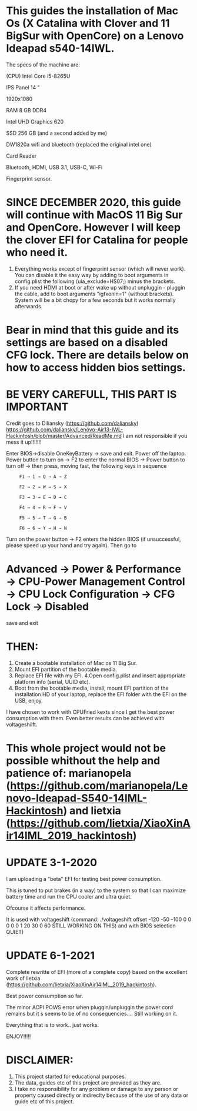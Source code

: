 # This guides the installation of Mac Os  (X Catalina with Clover and 11 BigSur with OpenCore) on a Lenovo Ideapad s540-14IWL. 
The specs of the machine are:

(CPU) Intel Core i5-8265U

IPS Panel 14 "

1920x1080

RAM 8 GB DDR4

Intel UHD Graphics 620

SSD 256 GB (and a second added by me) 

DW1820a wifi and bluetooth (replaced the original intel one)

Card Reader

Bluetooth, HDMI, USB 3.1, USB-C, Wi-Fi

Fingerprint sensor.

# SINCE DECEMBER 2020, this guide will continue with MacOS 11 Big Sur and OpenCore. However I will keep the clover EFI for Catalina for people who need it. 

1. Everything works except of fingerprint sensor (which will never work). You can disable it the easy way by adding to boot arguments in config.plist the following (uia_exclude=HS07;) minus the brackets.
2. If you need HDMI at boot or after wake up without unpluggin - pluggin the cable, add to boot arguments "igfxonln=1" (without brackets). System will be a bit chopy for a few seconds but it works normally afterwards.  


# Bear in mind that this guide and its settings are based on a disabled CFG lock. There are details below on how to access hidden bios settings.

# BE VERY CAREFULL, THIS PART IS IMPORTANT
Credit goes to Diliansky (https://github.com/daliansky) https://github.com/daliansky/Lenovo-Air13-IWL-Hackintosh/blob/master/Advanced/ReadMe.md
I am not responsible if you mess it up!!!!!!!

Enter BIOS->disable OneKeyBattery -> save and exit. Power off the laptop. Power button to turn on → F2 to enter the normal BIOS → Power button to turn off → then press, moving fast, the following keys in sequence

         F1 → 1 → Q → A → Z
         
         F2 → 2 → W → S → X
         
         F3 → 3 → E → D → C
         
         F4 → 4 → R → F → V
         
         F5 → 5 → T → G → B
         
         F6 → 6 → Y → H → N
         

Turn on the power button → F2 enters the hidden BIOS (if unsuccessful, please speed up your hand and try again).
Then go to 
# Advanced → Power & Performance → CPU-Power Management Control → CPU Lock Configuration → CFG Lock → Disabled
save and exit 

# THEN: 
1. Create a bootable installation of Mac os 11 Big Sur. 
2. Mount EFI partition of the bootable media. 
3. Replace EFI file with my EFI. 
4.Open config.plist and insert appropriate platform info (serial, UUID etc).
5. Boot from the bootable media, install, mount EFI partition of the installation HD of your laptop, replace the EFI folder with the EFI on the USB, enjoy.  

I have chosen to work with CPUFried kexts since I get the best power consumption with them. 
Even better results can be achieved with voltageshilft. 

# This whole project would not be possible whithout the help and patience of: marianopela (https://github.com/marianopela/Lenovo-Ideapad-S540-14IML-Hackintosh) and lietxia (https://github.com/lietxia/XiaoXinAir14IML_2019_hackintosh)

# UPDATE 3-1-2020 

I am uploading a "beta" EFI for testing best power consumption. 

This is tuned to put brakes (in a way) to the system so that I can maximize battery time and run the CPU cooler and ultra quiet. 

Ofcourse it affects performance. 

It is used with voltageshift (command: ./voltageshift offset -120 -50 -100 0 0 0 0 0 1 20 30 0 60  STILL WORKING ON THIS) and with BIOS selection QUIET)

# UPDATE 6-1-2021

Complete rewritte of EFI (more of a complete copy) based on the excellent work of lietxia (https://github.com/lietxia/XiaoXinAir14IML_2019_hackintosh).

Best power consumption so far. 

The minor ACPI POWS error when pluggin/unpluggin the power cord remains but it s seems to be of no consequencies.... Still working on it. 

Everything that is to work.. just works. 

ENJOY!!!!!

# DISCLAIMER:
1. This project started for educational purposes. 
2. The data, guides etc of this project are provided as they are. 
3. I take no responsibility for any problem or damage to any person or property caused directly or indireclty because of the use of any data or guide etc of this project. 
  
